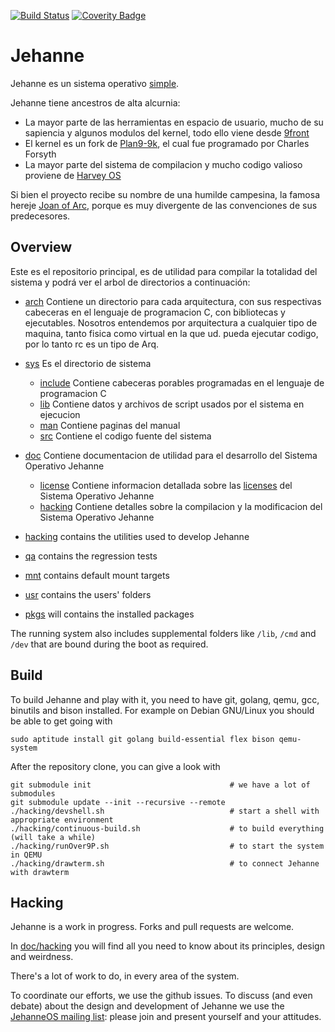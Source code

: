 [![Build Status](https://api.travis-ci.org/JehanneOS/jehanne.svg?branch=master)](https://travis-ci.org/JehanneOS/jehanne)
[![Coverity Badge](https://scan.coverity.com/projects/7364/badge.svg)](https://scan.coverity.com/projects/jehanne)

# Jehanne

Jehanne es un sistema operativo [simple][simplicity].

Jehanne tiene ancestros de alta alcurnia:

- La mayor parte de las herramientas en espacio de usuario, mucho de su sapiencia y algunos modulos del kernel, todo ello viene desde [9front][9front]
- El kernel es un fork de [Plan9-9k][plan9-9k], el cual fue programado por Charles Forsyth
- La mayor parte del sistema de compilacion y mucho codigo valioso proviene de [Harvey OS][harvey]

Si bien el proyecto recibe su nombre de una humilde campesina, la famosa hereje [Joan of Arc][arc], porque es muy divergente de las convenciones de sus predecesores.

## Overview

Este es el repositorio principal, es de utilidad para compilar la totalidad del sistema y podrá ver el arbol de directorios a continuación:

- [arch](./arch/) Contiene un directorio para cada arquitectura, con sus respectivas cabeceras en el lenguaje de programacion C, con bibliotecas y ejecutables. Nosotros entendemos por arquitectura a cualquier tipo de maquina, tanto fisica como virtual en la que ud. pueda ejecutar codigo, por lo tanto rc es un tipo de Arq.
- [sys](./sys) Es el directorio de sistema
    * [include](./sys/include) Contiene cabeceras porables programadas en el lenguaje de programacion C 
    * [lib](./sys/lib) Contiene datos y archivos de script usados por el sistema en ejecucion
    * [man](./sys/man) Contiene paginas del manual
    * [src](./sys/src) Contiene el codigo fuente del sistema
- [doc](./doc/) Contiene documentacion de utilidad para el desarrollo del Sistema Operativo Jehanne
  
    * [license](./doc/license/) Contiene informacion detallada sobre las [licenses][lic] del Sistema Operativo Jehanne
    * [hacking](./doc/hacking/) Contiene detalles sobre la compilacion y la modificacion del Sistema Operativo Jehanne
- [hacking](./hacking) contains the utilities used to
  develop Jehanne
- [qa](./qa) contains the regression tests
- [mnt](./mnt) contains default mount targets
- [usr](./usr) contains the users' folders
- [pkgs](./pkgs) will contains the installed packages

The running system also includes supplemental folders like `/lib`,
`/cmd` and `/dev` that are bound during the boot as required.

## Build

To build Jehanne and play with it, you need to have git, golang, qemu,
gcc, binutils and bison installed.
For example on Debian GNU/Linux you should be able to get going with

	sudo aptitude install git golang build-essential flex bison qemu-system

After the repository clone, you can give a look with

	git submodule init                               # we have a lot of submodules
	git submodule update --init --recursive --remote
	./hacking/devshell.sh                            # start a shell with appropriate environment
	./hacking/continuous-build.sh                    # to build everything (will take a while)
	./hacking/runOver9P.sh                           # to start the system in QEMU
	./hacking/drawterm.sh                            # to connect Jehanne with drawterm

## Hacking

Jehanne is a work in progress.
Forks and pull requests are welcome.

In [doc/hacking](./doc/hacking/) you will find all you
need to know about its principles, design and weirdness.

There's a lot of work to do, in every area of the system.

To coordinate our efforts, we use the github issues.
To discuss (and even debate) about the design and development of Jehanne
we use the [JehanneOS mailing list][mailinglist]: please join and present
yourself and your attitudes.

[simplicity]: http://plato.stanford.edu/entries/simplicity/ "What is simplicity?"
[harvey]: http://harvey-os.org "Harvey OS"
[9front]: http://9front.org/ "THE PLAN FELL OFF"
[plan9-9k]: https://bitbucket.org/forsyth/plan9-9k "Experimental 64-bit Plan 9 kernel"
[nix]: https://github.com/rminnich/nix-os
[arc]: https://en.wikipedia.org/wiki/Joan_of_Arc "Jeanne d'Arc"
[lic]: ./LICENSE.md "A summary of Jehanne licensing"
[mailinglist]: https://groups.google.com/forum/#!forum/jehanneos

